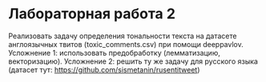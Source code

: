 # Лабораторная работа 2
Реализовать задачу определения тональности текста на датасете англоязычных твитов (toxic_comments.csv) при помощи deeppavlov. 
Усложнение 1: использовать предобработку (лемматизацию, векторизацию). 
Усложнение 2: решить ту же задачу для русского языка (датасет тут: https://github.com/sismetanin/rusentitweet)

